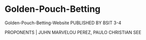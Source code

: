 # Golden-Pouch-Betting
Golden-Pouch-Betting-Website
PUBLISHED BY BSIT 3-4

PROPONENTS | 
JUHN MARVELOU PEREZ, PAULO CHRISTIAN SEE
